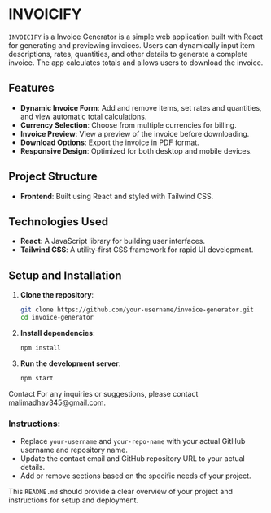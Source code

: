 # INVOICIFY

`INVOICIFY` is a Invoice Generator is a simple web application built with React for generating and previewing invoices. Users can dynamically input item descriptions, rates, quantities, and other details to generate a complete invoice. The app calculates totals and allows users to download the invoice.

## Features

- **Dynamic Invoice Form**: Add and remove items, set rates and quantities, and view automatic total calculations.
- **Currency Selection**: Choose from multiple currencies for billing.
- **Invoice Preview**: View a preview of the invoice before downloading.
- **Download Options**: Export the invoice in PDF format.
- **Responsive Design**: Optimized for both desktop and mobile devices.

## Project Structure

- **Frontend**: Built using React and styled with Tailwind CSS.

## Technologies Used

- **React**: A JavaScript library for building user interfaces.
- **Tailwind CSS**: A utility-first CSS framework for rapid UI development.



## Setup and Installation

1. **Clone the repository**:
   ```bash
   git clone https://github.com/your-username/invoice-generator.git
   cd invoice-generator

2. **Install dependencies**:

   ```bash
   npm install

3. **Run the development server**:

   ```bash
   npm start

Contact
For any inquiries or suggestions, please contact malimadhav345@gmail.com.


### Instructions:
- Replace `your-username` and `your-repo-name` with your actual GitHub username and repository name.
- Update the contact email and GitHub repository URL to your actual details.
- Add or remove sections based on the specific needs of your project.

This `README.md` should provide a clear overview of your project and instructions for setup and deployment.